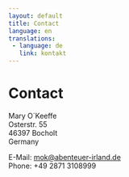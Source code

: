 ```yaml
---
layout: default
title: Contact
language: en
translations:
 - language: de
   link: kontakt
---
```

# Contact

Mary O´Keeffe  
Osterstr. 55  
46397 Bocholt  
Germany

E-Mail: <mok@abenteuer-irland.de>  
Phone: +49 2871 3108999
